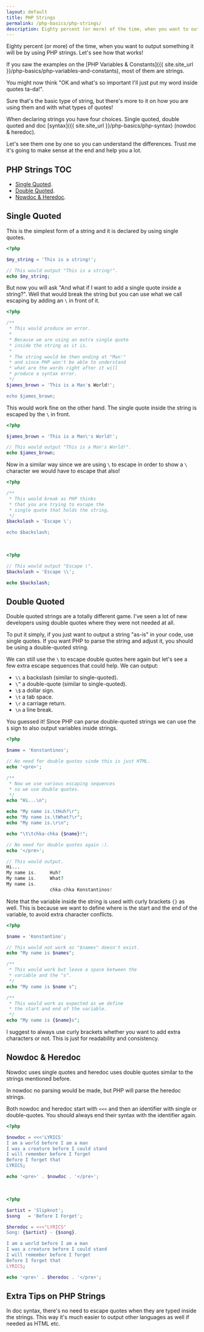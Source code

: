 ```yaml
---
layout: default
title: PHP Strings
permalink: /php-basics/php-strings/
description: Eighty percent (or more) of the time, when you want to output something it will be by using PHP strings. Let&#039;s see how that works!
---
```

Eighty percent (or more) of the time, when you want to output something it will be by using PHP strings. Let's see how that works!

If you saw the examples on the [PHP Variables & Constants]({{ site.site_url }}/php-basics/php-variables-and-constants), most of them are strings.

You might now think "OK and what's so important I'll just put my word inside quotes ta-da!".

Sure that's the basic type of string, but there's more to it on how you are using them and with what types of quotes!

When declaring strings you have four choices. Single quoted, double quoted and doc [syntax]({{ site.site_url }}/php-basics/php-syntax) (nowdoc & heredoc).

Let's see them one by one so you can understand the differences. Trust me it's going to make sense at the end and help you a lot.

## PHP Strings TOC

- [Single Quoted](#single-quoted).
- [Double Quoted](#double-quoted).
- [Nowdoc & Heredoc](#nowdoc--heredoc).

## Single Quoted

This is the simplest form of a string and it is declared by using single quotes.

```php
<?php

$my_string = 'This is a string!';

// This would output "This is a string!".
echo $my_string;
```

But now you will ask "And what if I want to add a single quote inside a string?". Well that would break the string but you can use what we call escaping by adding an `\` in front of it.

```php
<?php

/**
 * This would produce an error.
 *
 * Because we are using an extra single quote
 * inside the string as it is.
 *
 * The string would be then ending at "Man'"
 * and since PHP won't be able to understand
 * what are the words right after it will
 * produce a syntax error.
 */
$james_brown = 'This is a Man's World!';

echo $james_brown;
```

This would work fine on the other hand. The single quote inside the string is escaped by the `\` in front.

```php
<?php

$james_brown = 'This is a Man\'s World!';

// This would output "This is a Man's World!".
echo $james_brown;
```

Now in a similar way since we are using `\` to escape in order to show a `\` character we would have to escape that also!

```php
<?php

/**
 * This would break as PHP thinks
 * that you are trying to escape the
 * single quote that holds the string.
 */
$backslash = 'Escape \';

echo $backslash;
```

<br/>

```php
<?php

// This would output "Escape \".
$backslash = 'Escape \\';

echo $backslash;
```

## Double Quoted

Double quoted strings are a totally different game. I've seen a lot of new developers using double quotes where they were not needed at all.

To put it simply, if you just want to output a string "as-is" in your code, use single quotes. If you want PHP to parse the string and adjust it, you should be using a double-quoted string.

We can still use the `\` to escape double quotes here again but let's see a few extra escape sequences that could help. We can output:

- `\\` a backslash (similar to single-quoted).
- `\”` a double-quote (similar to single-quoted).
- `\$` a dollar sign.
- `\t` a tab space.
- `\r` a carriage return.
- `\n` a line break.

You guessed it! Since PHP can parse double-quoted strings we can use the `$` sign to also output variables inside strings.

```php
<?php

$name = 'Konstantinos';

// No need for double quotes sinde this is just HTML.
echo '<pre>';

/**
 * Now we use various escaping sequences
 * so we use double quotes.
 */
echo "Hi...\n";

echo "My name is.\tHuh?\r";
echo "My name is.\tWhat?\r";
echo "My name is.\r\n";

echo "\t\tchka-chka {$name}!";

// No need for double quotes again :).
echo '</pre>';

// This would output.
Hi...
My name is.     Huh?
My name is.     What?
My name is.
                chka-chka Konstantinos!
```

Note that the variable inside the string is used with curly brackets `{}` as well. This is because we want to define where is the start and the end of the variable, to avoid extra character conflicts.

```php
<?php

$name = 'Konstantino';

// This would not work as "$names" doesn't exist.
echo "My name is $names";

/**
 * This would work but leave a space between the
 * variable and the "s".
 */
echo "My name is $name s";

/**
 * This would work as expected as we define
 * the start and end of the variable.
 */
echo "My name is {$name}s";
```

I suggest to always use curly brackets whether you want to add extra characters or not. This is just for readability and consistency.

## Nowdoc & Heredoc

Nowdoc uses single quotes and heredoc uses double quotes similar to the strings mentioned before.

In nowdoc no parsing would be made, but PHP will parse the heredoc strings.

Both nowdoc and heredoc start with `<<<` and then an identifier with single or double-quotes. You should always end their syntax with the identifier again.

```php
<?php

$nowdoc = <<<'LYRICS'
I am a world before I am a man
I was a creature before I could stand
I will remember before I forget
Before I forget that
LYRICS;

echo '<pre>' . $nowdoc . '</pre>';
```

<br/>

```php
<?php

$artist = 'Slipknot';
$song   = 'Before I Forget';

$heredoc = <<<"LYRICS"
Song: {$artist} - {$song}.

I am a world before I am a man
I was a creature before I could stand
I will remember before I forget
Before I forget that
LYRICS;

echo '<pre>' . $heredoc . '</pre>';
```

## Extra Tips on PHP Strings

In doc syntax, there's no need to escape quotes when they are typed inside the strings. This way it's much easier to output other languages as well if needed as HTML etc.
